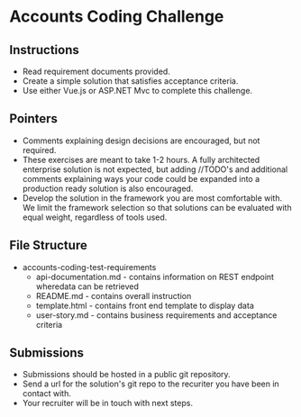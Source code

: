 # Accounts Coding Challenge


## Instructions

- Read requirement documents provided.
- Create a simple solution that satisfies acceptance criteria.
- Use either Vue.js or ASP.NET Mvc to complete this challenge.


## Pointers

- Comments explaining design decisions are encouraged, but not required.
- These exercises are meant to take 1-2 hours. A fully architected enterprise solution is not expected, but adding //TODO's and additional comments explaining ways your code could be expanded into a production ready solution is also encouraged.
- Develop the solution in the framework you are most comfortable with. We limit the framework selection so that solutions can be evaluated with equal weight, regardless of tools used.  


## File Structure

- accounts-coding-test-requirements
  - api-documentation.md - contains information on REST endpoint wheredata can be retrieved
  - README.md - contains overall instruction
  - template.html - contains front end template to display data
  - user-story.md - contains business requirements and acceptance criteria


## Submissions

- Submissions should be hosted in a public git repository. 
- Send a url for the solution's git repo to the recuriter you have been in contact with.
- Your recruiter will be in touch with next steps.